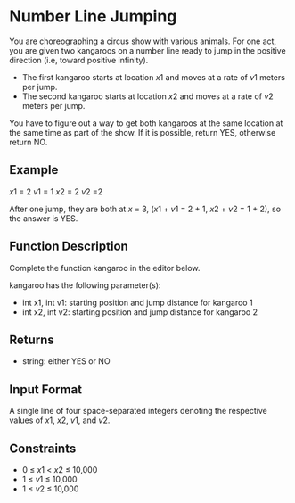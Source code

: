 # Number Line Jumping

You are choreographing a circus show with various animals. For one act, you are given two kangaroos on a number line ready to jump in the positive direction (i.e, toward positive infinity).

* The first kangaroo starts at location *x*1 and moves at a rate of *v*1 meters per jump.
* The second kangaroo starts at location *x*2 and moves at a rate of *v*2 meters per jump.

You have to figure out a way to get both kangaroos at the same location at the same time as part of the show. If it is possible, return YES, otherwise return NO.

## Example

*x*1 = 2
*v*1 = 1
*x*2 = 2
*v*2 =2

After one jump, they are both at *x* = 3, (*x*1 + *v*1 = 2 + 1, *x*2 + *v*2 = 1 + 2), so the answer is YES.

## Function Description

Complete the function kangaroo in the editor below.

kangaroo has the following parameter(s):

* int x1, int v1: starting position and jump distance for kangaroo 1
* int x2, int v2: starting position and jump distance for kangaroo 2

## Returns

* string: either YES or NO

## Input Format

A single line of four space-separated integers denoting the respective values of *x*1, *x*2, *v*1, and *v*2.

## Constraints

* 0 ≤ *x*1 < *x*2 ≤ 10,000
* 1 ≤ *v*1 ≤ 10,000
* 1 ≤ *v*2 ≤ 10,000
